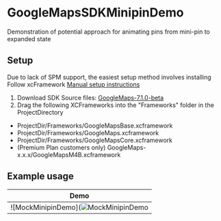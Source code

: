 # GoogleMapsSDKMinipinDemo
Demonstration of potential approach for animating pins from mini-pin to expanded state

## Setup

Due to lack of SPM support, the easiest setup method involves installing
Follow xcFramework [Manual setup instructions](https://developers.google.com/maps/documentation/ios-sdk/config#install-the-xcframework)

1. Download SDK Source files: [GoogleMaps-7.1.0-beta](https://dl.google.com/geosdk/GoogleMaps-7.1.0-beta.tar.gz)
2. Drag the following XCFrameworks into the "Frameworks" folder in the ProjectDirectory

- ProjectDir/Frameworks/GoogleMapsBase.xcframework
- ProjectDir/Frameworks/GoogleMaps.xcframework
- ProjectDir/Frameworks/GoogleMapsCore.xcframework
- (Premium Plan customers only) GoogleMaps-x.x.x/GoogleMapsM4B.xcframework

## Example usage

| Demo |
| --- |
| ![MockMinipinDemo](![MockMinipinDemo](https://media.git.musta.ch/user/8819/files/23851e14-e3af-44dd-b476-85e83b5e6996) |

